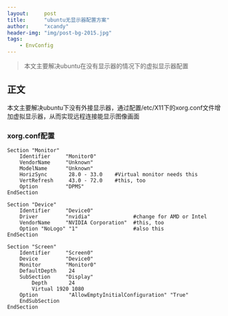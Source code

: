 ```yaml
---
layout:     post
title:      "ubuntu无显示器配置方案"
author:     "xcandy"
header-img: "img/post-bg-2015.jpg"
tags:
    - EnvConfig
---
```


> 本文主要解决ubuntu在没有显示器的情况下的虚拟显示器配置

## 正文
本文主要解决ubuntu下没有外接显示器，通过配置/etc/X11下的xorg.conf文件增加虚拟显示器，从而实现远程连接能显示图像画面
### xorg.conf配置
```
Section "Monitor"
    Identifier     "Monitor0"
    VendorName     "Unknown"
    ModelName      "Unknown"
    HorizSync       28.0 - 33.0    #Virtual monitor needs this
    VertRefresh     43.0 - 72.0    #this, too
    Option         "DPMS"
EndSection

Section "Device"
    Identifier     "Device0"
    Driver         "nvidia"              #change for AMD or Intel
    VendorName     "NVIDIA Corporation"  #this, too
    Option "NoLogo" "1"                  #also this
EndSection

Section "Screen"
    Identifier     "Screen0"
    Device         "Device0"
    Monitor        "Monitor0"
    DefaultDepth    24
    SubSection     "Display"
        Depth       24
        Virtual 1920 1080
    Option          "AllowEmptyInitialConfiguration" "True"
    EndSubSection
EndSection
```



